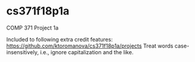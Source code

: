 # cs371f18p1a
COMP 371 Project 1a


Included to following extra credit features:
https://github.com/ktoromanova/cs371f18p1a/projects
Treat words case-insensitively, i.e., ignore capitalization and the like.
